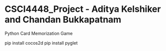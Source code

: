 # CSCI4448_Project - Aditya Kelshiker and Chandan Bukkapatnam 
Python Card Memorization Game

pip install cocos2d
pip install pyglet
